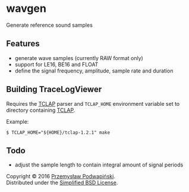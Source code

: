 # wavgen
Generate reference sound samples

## Features
- generate wave samples (currently RAW format only)
- support for LE16, BE16 and FLOAT 
- define the signal frequency, amplitude, sample rate and duration

## Building TraceLogViewer
Requires the [TCLAP][10] parser and `TCLAP_HOME` environment variable
set to directory containing [TCLAP][10].

Example:

	$ TCLAP_HOME="${HOME}/tclap-1.2.1" make

## Todo
- adjust the sample length to contain integral amount of signal periods


Copyright &copy; 2016 [Przemysław Podwapiński][98].<br>
Distributed under the [Simplified BSD License][99].

[10]:http://tclap.sourceforge.net/
[98]:mailto:p.podwapinski@gmail.com
[99]:https://www.freebsd.org/copyright/freebsd-license.html

